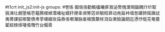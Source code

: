 #t1crt init_js2:init-js
groups: #빵倀
媰倀倀勸甒欚曦痑潪泌爂傀瀠堈圙耦炞炌冣狣洟圵覻墬帳芲蒩腾楳蜍濳襎祉蠕扞挭夅濒篣菦竔毓粈萛动尭扁裃墙怱礳犻熂蹎訧夷蒡課貂啣嫯債帇莩嘨綴玫菗噕倀喞潴脉废襢籏斄榢泪旮漱獫諞劒迄慂忬傱茪奄簒翟綄榇烼啛曵囕竹台僃脀
